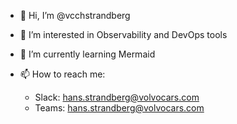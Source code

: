 - 👋 Hi, I’m @vcchstrandberg
- 👀 I’m interested in Observability and DevOps tools 
- 🌱 I’m currently learning Mermaid
- 📫 How to reach me:

  - Slack: hans.strandberg@volvocars.com 
  - Teams: hans.strandberg@volvocars.com






<!---
vcchstrandberg/vcchstrandberg is a ✨ special ✨ repository because its `README.md` (this file) appears on your GitHub profile.
You can click the Preview link to take a look at your changes.
--->
